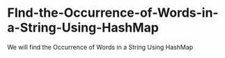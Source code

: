 # FInd-the-Occurrence-of-Words-in-a-String-Using-HashMap
We will find the Occurrence of Words in a String Using HashMap
